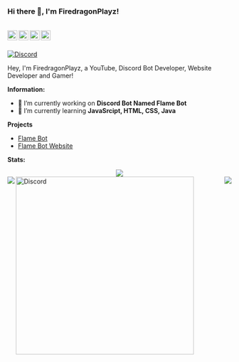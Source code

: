 ### Hi there 👋, I'm FiredragonPlayz!

<br/>
<a href="https://discord.com/users/725945760629129277" target="_blank" >
    <img align ="left" alt="FiredragonPlayz's Discord" width="22px" src ="https://cdn.jsdelivr.net/npm/simple-icons@v3/icons/discord.svg" />
</a>
  <a href="https://twitter.com/Firedragon_Play" target="_blank">
    <img align ="left" alt="FiredragonPlayz's Twitter " width="22px" src ="https://cdn.jsdelivr.net/npm/simple-icons@v3/icons/twitter.svg" />
  </a>
  <a href="https://youtube.com/c/FiredragonPlayz" target="_blank">
    <img align ="left" alt="FiredragonPlayz's Twitter " width="22px" src ="https://cdn.jsdelivr.net/npm/simple-icons@v3/icons/youtube.svg" />
  </a>
  <a href="https://github.com/FiredragonPlayz" target="_blank">
    <img align ="left" alt="FiredragonPlayz's Github " width="22px" src ="https://cdn.jsdelivr.net/npm/simple-icons@v3/icons/github.svg" />
  </a>

![]()

<br/>

<!-- ![Discord](https://discord.c99.nl/widget/theme-3/725945760629129277.png) -->
<a href="https://discord.com/users/725945760629129277">
<img src="https://discord.c99.nl/widget/theme-3/725945760629129277.png" alt="Discord"/>
</a>

Hey, I'm FiredragonPlayz, a YouTube, Discord Bot Developer, Website Developer and Gamer!

 **Information:**

- 🔭 I’m currently working on  **Discord Bot Named Flame Bot**
- 🌱 I’m currently learning  **JavaSrcipt, HTML, CSS, Java**

**Projects**

- [Flame Bot](https://top.gg/bot/796279185080582185)
- [Flame Bot Website](https://flamebot.gq)


**Stats:**  


<div align="center"><img src="https://github-profile-trophy.vercel.app/?username=DeltaCoderr&theme=dracula&count_private=true"></div>
<img align="left" src="https://github-readme-stats.vercel.app/api?username=firedragonplayz&show_icons=true&hide_border=true&theme=tokyonight"><img align="right" src="https://github-readme-stats.vercel.app/api/top-langs/?username=FiredragonPlayz&theme=tokyonight&hide=batchfile">




<a href="https://github.com/FiredragonPlayz/Mod-Mail">
<img src="https://github-readme-stats.vercel.app/api/pin/?username=FiredragonPlayz&repo=Mod-Mail&theme=dracula" alt="Discord" width="400"/>
</a>